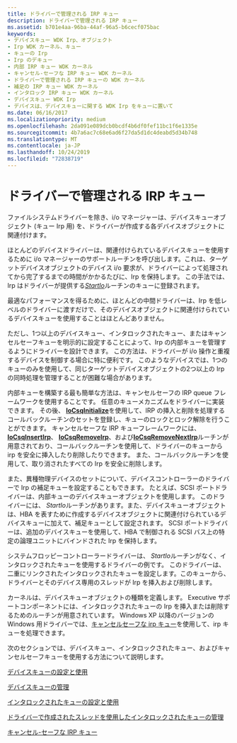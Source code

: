 ```yaml
---
title: ドライバーで管理される IRP キュー
description: ドライバーで管理される IRP キュー
ms.assetid: b701e4aa-96ba-44af-96a5-b6cecf075bac
keywords:
- デバイスキュー WDK Irp、オブジェクト
- Irp WDK カーネル、キュー
- キューの Irp
- Irp のデキュー
- 内部 IRP キュー WDK カーネル
- キャンセル-セーフな IRP キュー WDK カーネル
- ドライバーで管理される IRP キューの WDK カーネル
- 補足の IRP キュー WDK カーネル
- インタロック IRP キュー WDK カーネル
- デバイスキュー WDK Irp
- デバイスは、デバイスキューに関する WDK Irp をキューに置いて
ms.date: 06/16/2017
ms.localizationpriority: medium
ms.openlocfilehash: 2da091e089dcb0bcdf4b6df0fef11bc1f6e1335e
ms.sourcegitcommit: 4b7a6ac7c68e6ad6f27da5d1dc4deabd5d34b748
ms.translationtype: MT
ms.contentlocale: ja-JP
ms.lasthandoff: 10/24/2019
ms.locfileid: "72838719"
---
```

# <a name="driver-managed-irp-queues"></a>ドライバーで管理される IRP キュー





ファイルシステムドライバーを除き、i/o マネージャーは、デバイスキューオブジェクト (キュー Irp 用) を、ドライバーが作成する各デバイスオブジェクトに関連付けます。

ほとんどのデバイスドライバーは、関連付けられているデバイスキューを使用するために i/o マネージャーのサポートルーチンを呼び出します。これは、ターゲットデバイスオブジェクトのデバイス i/o 要求が、ドライバーによって処理されてから完了するまでの時間がかかるたびに、Irp を保持します。 この手法では、Irp はドライバーが提供する[*StartIo*](https://docs.microsoft.com/windows-hardware/drivers/ddi/wdm/nc-wdm-driver_startio)ルーチンのキューに登録されます。

最適なパフォーマンスを得るために、ほとんどの中間ドライバーは、Irp を低レベルのドライバーに渡すだけで、そのデバイスオブジェクトに関連付けられているデバイスキューを使用することはほとんどありません。

ただし、1つ以上のデバイスキュー、インタロックされたキュー、またはキャンセルセーフキューを明示的に設定することによって、Irp の内部キューを管理するようにドライバーを設計できます。 この方法は、ドライバーが i/o 操作と重複するデバイスを制御する場合に特に便利です。 このようなデバイスでは、1つのキューのみを使用して、同じターゲットデバイスオブジェクトの2つ以上の Irp の同時処理を管理することが困難な場合があります。

内部キューを構築する最も簡単な方法は、キャンセルセーフの IRP queue フレームワークを使用することです。 任意のキューメカニズムをドライバーに実装できます。 その後、 [**IoCsqInitialize**](https://docs.microsoft.com/windows-hardware/drivers/ddi/wdm/nf-wdm-iocsqinitialize)を使用して、IRP の挿入と削除を処理するコールバックルーチンのセットを登録し、キューのロックとロック解除を行うことができます。 キャンセルセーフな IRP キューフレームワークには、 [**IoCsqInsertIrp**](https://docs.microsoft.com/windows-hardware/drivers/ddi/wdm/nf-wdm-iocsqinsertirp)、 [**IoCsqRemoveIrp**](https://docs.microsoft.com/windows-hardware/drivers/ddi/wdm/nf-wdm-iocsqremoveirp)、および[**IoCsqRemoveNextIrp**](https://docs.microsoft.com/windows-hardware/drivers/ddi/wdm/nf-wdm-iocsqremovenextirp)ルーチンが用意されており、コールバックルーチンを使用して、ドライバーのキューから irp を安全に挿入したり削除したりできます。 また、コールバックルーチンを使用して、取り消されたすべての Irp を安全に削除します。

また、異種物理デバイスのセットについて、デバイスコントローラーのドライバーで Irp の補足キューを設定することもできます。 たとえば、SCSI ポートドライバーは、内部キューのデバイスキューオブジェクトを使用します。 このドライバーには、 *StartIo*ルーチンがあります。また、デバイスキューオブジェクトは、HBA を表すために作成するデバイスオブジェクトに関連付けられているデバイスキューに加えて、補足キューとして設定されます。 SCSI ポートドライバーは、追加のデバイスキューを使用して、HBA で制御される SCSI バス上の特定の論理ユニットにバインドされた Irp を保持します。

システムフロッピーコントローラードライバーは、 *StartIo*ルーチンがなく、インタロックされたキューを使用するドライバーの例です。 このドライバーは、二重にリンクされたインタロックされたキューを設定します。このキューから、ドライバーとそのデバイス専用のスレッドが Irp を挿入および削除します。

カーネルは、デバイスキューオブジェクトの種類を定義します。 Executive サポートコンポーネントには、インタロックされたキューの Irp を挿入または削除するためのルーチンが用意されています。 Windows XP 以降のバージョンの Windows 用ドライバーでは、[キャンセルセーフな irp キュー](cancel-safe-irp-queues.md)を使用して、irp キューを処理できます。

次のセクションでは、デバイスキュー、インタロックされたキュー、およびキャンセルセーフキューを使用する方法について説明します。

[デバイスキューの設定と使用](setting-up-and-using-device-queues.md)

[デバイスキューの管理](managing-device-queues.md)

[インタロックされたキューの設定と使用](setting-up-and-using-interlocked-queues.md)

[ドライバーで作成されたスレッドを使用したインタロックされたキューの管理](managing-interlocked-queues-with-a-driver-created-thread.md)

[キャンセル-セーフな IRP キュー](cancel-safe-irp-queues.md)

 

 




